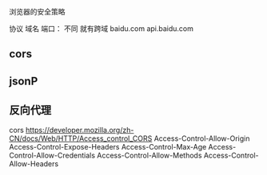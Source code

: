 浏览器的安全策略

协议 域名 端口： 不同 就有跨域
baidu.com  api.baidu.com

## cors
## jsonP
## 反向代理

cors
  https://developer.mozilla.org/zh-CN/docs/Web/HTTP/Access_control_CORS
  Access-Control-Allow-Origin
  Access-Control-Expose-Headers
  Access-Control-Max-Age
  Access-Control-Allow-Credentials
  Access-Control-Allow-Methods
  Access-Control-Allow-Headers